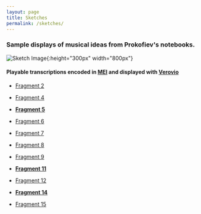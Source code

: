 ```yaml
---
layout: page
title: Sketches
permalink: /sketches/
---
```


### Sample displays of musical ideas from Prokofiev's notebooks.
![Sketch Image](../img/IMG_1405e.jpg){:height="300px" width="800px"}
#### Playable transcriptions encoded in [MEI](https://music-encoding.org/) and displayed with [Verovio](https://www.verovio.org/index.xhtml)


* <a href="../meimidi/Fragment02midi.html">Fragment 2</a>

* <a href="../meimidi/Fragment04midi.html">Fragment 4</a>

* <a href="../meimidi/Fragment05midi.html">__Fragment 5__</a>

* <a href="../meimidi/Fragment06midi.html">Fragment 6</a>

* <a href="../meimidi/Fragment07midi.html">Fragment 7</a>

* <a href="../meimidi/Fragment08midi.html">Fragment 8</a>

* <a href="../meimidi/Fragment09midi.html">Fragment 9</a>

* <a href="../meimidi/Fragment11midi.html">__Fragment 11__</a>

* <a href="../meimidi/Fragment12midi.html">Fragment 12</a>

* <a href="../meimidi/Fragment14midi.html">__Fragment 14__</a>

* <a href="../meimidi/Fragment15midi.html">Fragment 15</a>
